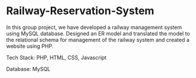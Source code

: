 # Railway-Reservation-System

In this group project, we have developed a railway management system using MySQL database. Designed an ER model and translated the model to the relational schema for management of the railway system and created a website using PHP.

Tech Stack: PHP, HTML, CSS, Javascript

Database: MySQL
